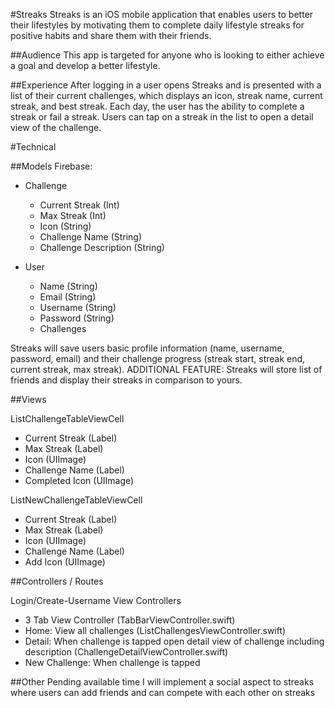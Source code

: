 #Streaks
Streaks is an iOS mobile application that enables users to better their lifestyles by motivating them to complete daily lifestyle streaks for positive habits and share them with their friends.

##Audience
This app is targeted for anyone who is looking to either achieve a goal and develop a better lifestyle.

##Experience
After logging in a user opens Streaks and is presented with a list of their current challenges, which displays an icon, streak name, current streak, and best streak. Each day, the user has the ability to complete a streak or fail a streak. Users can tap on a streak in the list to open a detail view of the challenge.

#Technical

##Models
Firebase:

* Challenge
	* Current Streak (Int)
	* Max Streak (Int)
	* Icon (String)
	* Challenge Name (String)
	* Challenge Description (String)

* User
	* Name (String)
	* Email (String)
	* Username (String)
	* Password (String)
	* Challenges


Streaks will save users basic profile information (name, username, password, email) and their challenge progress (streak start, streak end, current streak, max streak). ADDITIONAL FEATURE: Streaks will store list of friends and display their streaks in comparison to yours.

##Views

ListChallengeTableViewCell
* Current Streak (Label)
* Max Streak (Label)
* Icon (UIImage)
* Challenge Name (Label)
* Completed Icon (UIImage)

ListNewChallengeTableViewCell
* Current Streak (Label)
* Max Streak (Label)
* Icon (UIImage)
* Challenge Name (Label)
* Add Icon (UIImage)

##Controllers / Routes

Login/Create-Username View Controllers

* 3 Tab View Controller (TabBarViewController.swift)
* Home: View all challenges (ListChallengesViewController.swift)
* Detail: When challenge is tapped open detail view of challenge including description (ChallengeDetailViewController.swift)
* New Challenge: When challenge is tapped

##Other
Pending available time I will implement a social aspect to streaks where users can add friends and can compete with each other on streaks
